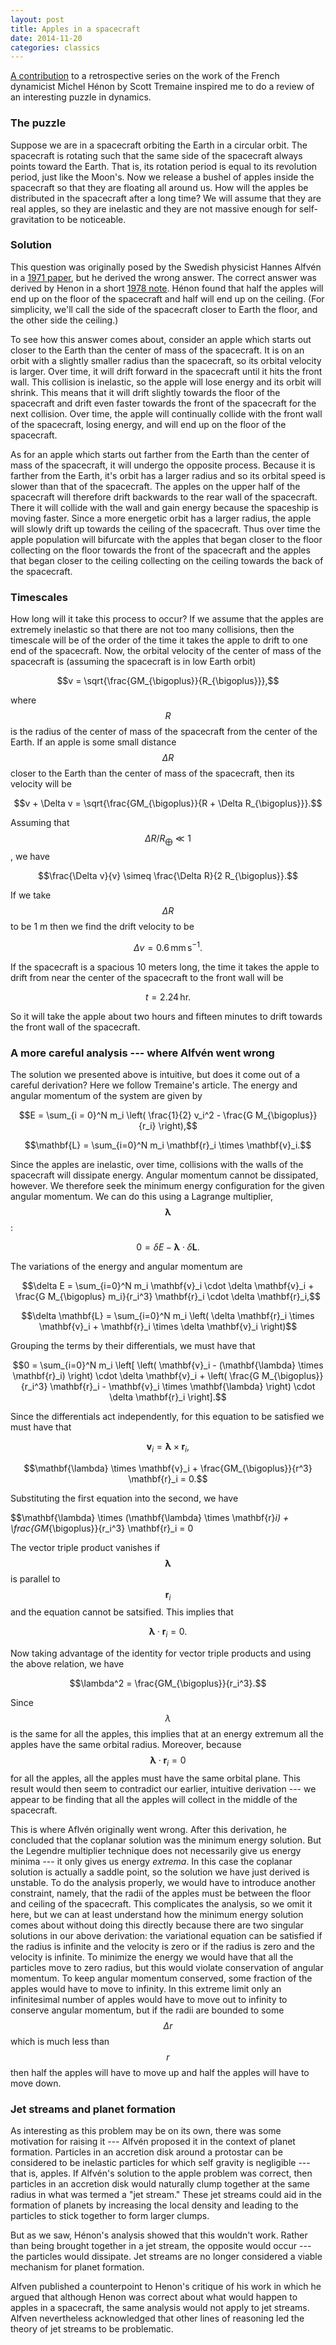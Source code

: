 ```yaml
---
layout: post
title: Apples in a spacecraft
date: 2014-11-20
categories: classics
---
```


[A contribution](http://arxiv.org/abs/1411.4938) to a retrospective series
on the work of the French dynamicist Michel Hénon by Scott Tremaine inspired
me to do a review of an interesting puzzle in dynamics.

### The puzzle

Suppose we are in a spacecraft orbiting the Earth in a circular orbit.  The
spacecraft is rotating such that the same side of the spacecraft always
points toward the Earth.  That is, its rotation period is equal to its
revolution period, just like the Moon's.  Now we release a bushel of apples
inside the spacecraft so that they are floating all around us.  How will the
apples be distributed in the spacecraft after a long time?  We will assume
that they are real apples, so they are inelastic and they are not massive
enough for self-gravitation to be noticeable.  

### Solution

This question was originally posed by the Swedish physicist Hannes Alfvén in
a [1971 paper](http://www.jstor.org/stable/1732245), but he derived the
wrong answer.  The correct answer was derived by Henon in a short [1978
note](http://www.jstor.org/stable/1745593).  Hénon found that half the
apples will end up on the floor of the spacecraft and half will end up on
the ceiling.  (For simplicity, we'll call the side of the spacecraft closer
to Earth the floor, and the other side the ceiling.)

To see how this answer comes about, consider an apple which starts out
closer to the Earth than the center of mass of the spacecraft.  It is on an
orbit with a slightly smaller radius than the spacecraft, so its orbital
velocity is larger.  Over time, it will drift forward in the spacecraft
until it hits the front wall.  This collision is inelastic, so the apple
will lose energy and its orbit will shrink.  This means that it will drift
slightly towards the floor of the spacecraft and drift even faster towards
the front of the spacecraft for the next collision.  Over time, the apple
will continually collide with the front wall of the spacecraft, losing
energy, and will end up on the floor of the spacecraft.

As for an apple which starts out farther from the Earth than the center of
mass of the spacecraft, it will undergo the opposite process.  Because it is
farther from the Earth, it's orbit has a larger radius and so its orbital
speed is slower than that of the spacecraft.  The apples on the upper half
of the spacecraft will therefore drift backwards to the rear wall of the
spacecraft.  There it will collide with the wall and gain energy because the
spaceship is moving faster.  Since a more energetic orbit has a larger
radius, the apple will slowly drift up towards the ceiling of the
spacecraft.  Thus over time the apple population will bifurcate with the
apples that began closer to the floor collecting on the floor towards the
front of the spacecraft and the apples that began closer to the ceiling
collecting on the ceiling towards the back of the spacecraft. 

### Timescales

How long will it take this process to occur?  If we assume that the apples
are extremely inelastic so that there are not too many collisions, then the
timescale will be of the order of the time it takes the apple to drift to
one end of the spacecraft.  Now, the orbital velocity of the center of
mass of the spacecraft is (assuming the spacecraft is in low Earth orbit)

$$v = \sqrt{\frac{GM_{\bigoplus}}{R_{\bigoplus}}},$$

where $$R$$ is the radius of the center of mass of the spacecraft from the
center of the Earth.  If an apple is some small distance $$\Delta R$$ closer
to the Earth than the center of mass of the spacecraft, then its velocity
will be

$$v + \Delta v = \sqrt{\frac{GM_{\bigoplus}}{R + \Delta R_{\bigoplus}}}.$$

Assuming that $$\Delta R / R_{\bigoplus} \ll 1$$, we have

$$\frac{\Delta v}{v} \simeq \frac{\Delta R}{2 R_{\bigoplus}}.$$

If we take $$\Delta R$$ to be 1 m then we find the drift velocity to be

$$\Delta v = 0.6 \, \textrm{mm} \, \textrm{s}^{-1}.$$

If the spacecraft is a spacious 10 meters long, the time it takes the apple
to drift from near the center of the spacecraft to the front wall will be 

$$t = 2.24 \, \textrm{hr}.$$

So it will take the apple about two hours and fifteen minutes to drift
towards the front wall of the spacecraft.

### A more careful analysis --- where Alfvén went wrong

The solution we presented above is intuitive, but does it come out of a
careful derivation?  Here we follow Tremaine's article.  The energy and
angular momentum of the system are given by

$$E = \sum_{i = 0}^N m_i \left( \frac{1}{2} v_i^2 - \frac{G
M_{\bigoplus}}{r_i} \right),$$

$$\mathbf{L} = \sum_{i=0}^N m_i \mathbf{r}_i \times \mathbf{v}_i.$$

Since the apples are inelastic, over time, collisions with the walls of the
spacecraft will dissipate energy.  Angular momentum cannot be dissipated,
however.  We therefore seek the minimum energy configuration for the given
angular momentum.  We can do this using a Lagrange multiplier,
$$\mathbf{\lambda}$$:

$$0 = \delta E - \mathbf{\lambda} \cdot \delta \mathbf{L}.$$

The variations of the energy and angular momentum are

$$\delta E = \sum_{i=0}^N m_i \mathbf{v}_i \cdot \delta \mathbf{v}_i +
\frac{G M_{\bigoplus} m_i}{r_i^3} \mathbf{r}_i \cdot \delta \mathbf{r}_i,$$

$$\delta \mathbf{L} = \sum_{i=0}^N m_i \left( \delta \mathbf{r}_i \times
\mathbf{v}_i + \mathbf{r}_i \times \delta \mathbf{v}_i \right)$$

Grouping the terms by their differentials, we must have that

$$0 = \sum_{i=0}^N m_i \left[ \left( \mathbf{v}_i - (\mathbf{\lambda} \times
\mathbf{r}_i) \right) \cdot \delta \mathbf{v}_i + \left( \frac{G
M_{\bigoplus}}{r_i^3} \mathbf{r}_i - \mathbf{v}_i \times \mathbf{\lambda}
\right) \cdot \delta \mathbf{r}_i \right].$$

Since the differentials act independently, for this equation to be
satisfied we must have that 

$$\mathbf{v}_i = \mathbf{\lambda} \times \mathbf{r}_i,$$

$$\mathbf{\lambda} \times \mathbf{v}_i + \frac{GM_{\bigoplus}}{r^3}
\mathbf{r}_i = 0.$$

Substituting the first equation into the second, we have

$$\mathbf{\lambda} \times (\mathbf{\lambda} \times \mathbf{r}_i) +
\frac{GM_{\bigoplus}}{r_i^3} \mathbf{r}_i = 0

The vector triple product vanishes if $$\mathbf{\lambda}$$ is parallel to
$$\mathbf{r}_i$$ and the equation cannot be satsified.  This implies that

$$\mathbf{\lambda} \cdot \mathbf{r}_i = 0.$$

Now taking advantage of the identity for vector triple products and using
the above relation, we have

$$\lambda^2 = \frac{GM_{\bigoplus}}{r_i^3}.$$

Since $$\lambda$$ is the same for all the apples, this implies that at an
energy extremum all the apples have the same orbital radius.  Moreover,
because $$\mathbf{\lambda} \cdot \mathbf{r}_i = 0$$ for all the apples, all
the apples must have the same orbital plane.  This result would then seem to
contradict our earlier, intuitive derivation ---  we appear to be finding
that all the apples will collect in the middle of the spacecraft.

This is where Aflvén originally went wrong.  After this derivation, he
concluded that the coplanar solution was the minimum energy solution.  But
the Legendre multiplier technique does not necessarily give us energy minima
--- it only gives us energy _extrema_.  In this case the coplanar solution
is actually a saddle point, so the solution we have just derived is
unstable.  To do the analysis properly, we would have to introduce another
constraint, namely, that the radii of the apples must be between the floor
and ceiling of the spacecraft.  This complicates the analysis, so we omit it
here, but we can at least understand how the minimum energy solution comes
about without doing this directly because there are two singular solutions
in our above derivation: the variational equation can be satisfied if the
radius is infinite and the velocity is zero or if the radius is zero and the
velocity is infinite.  To minimize the energy we would have that all the
particles move to zero radius, but this would violate conservation of
angular momentum.  To keep angular momentum conserved, some fraction of the
apples would have to move to infinity.  In this extreme limit only an
infinitesimal number of apples would have to move out to infinity to
conserve angular momentum, but if the radii are bounded to some $$\Delta r$$
which is much less than $$r$$ then half the apples will have to move up and
half the apples will have to move down.

### Jet streams and planet formation

As interesting as this problem may be on its own, there was some motivation
for raising it --- Alfvén proposed it in the context of planet formation.
Particles in an accretion disk around a protostar can be considered to be
inelastic particles for which self gravity is negligible --- that is,
apples.  If Alfvén's solution to the apple problem was correct, then
particles in an accretion disk would naturally clump together at the same
radius in what was termed a "jet stream."  These jet streams could aid in
the formation of planets by increasing the local density and leading to the
particles to stick together to form larger clumps.

But as we saw, Hénon's analysis showed that this wouldn't work.  Rather than
being brought together in a jet stream, the opposite would occur --- the
particles would dissipate.  Jet streams are no longer considered a viable
mechanism for planet formation.

Alfven published a counterpoint to Henon's critique of his work in which he
argued that although Henon was correct about what would happen to apples in
a spacecraft, the same analysis would not apply to jet streams.  Alfven
nevertheless acknowledged that other lines of reasoning led the theory of
jet streams to be problematic. 
